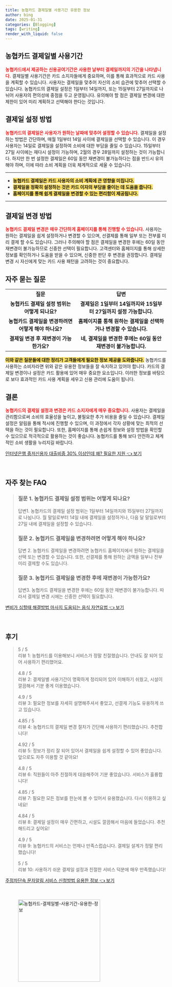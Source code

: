 ```yaml
---
title: 농협카드 결제일별 사용기간 유용한 정보
author: bing
date: 2025-01-31
categories: [Blogging]
tags: [writing]
render_with_liquid: false
---
```



<h2 id='농협카드_결제일별_사용기간'>농협카드 결제일별 사용기간</h2>

<p><b><span style="color: #ee2323;">농협카드에서 제공하는 신용공여기간은 사용한 날부터 결제일까지의 기간을 나타냅니다.</span></b> 결제일별 사용기간은 카드 소지자들에게 중요하며, 이를 통해 효과적으로 카드 사용을 계획할 수 있습니다. 사용자는 결제일을 맞추어 자신의 소비 습관에 맞추어 선택할 수 있습니다. 농협카드의 결제일 설정은 1일부터 14일까지, 또는 15일부터 27일까지로 나뉘어 사용자의 편의성에 중점을 두고 운영됩니다. 유의해야 할 점은 결제일 변경에 대한 제한이 있어 미리 계획하고 선택해야 한다는 것입니다.</p>

<h2 id='결제일_설정_방법'>결제일 설정 방법</h2>

<p><b><span style="color: #ee2323;">농협카드의 결제일은 사용자가 원하는 날짜에 맞추어 설정할 수 있습니다.</span></b> 결제일을 설정하는 방법은 간단하며, 매월 1일부터 14일 사이에 결제일을 선택할 수 있습니다. 이 경우 사용자는 14일로 결제일을 설정하여 소비에 대한 부담을 줄일 수 있습니다. 15일부터 27일 사이에는 재다시 설정이 가능하며, 2월의 경우 28일까지 설정하는 것이 가능합니다. 하지만 한 번 설정한 결제일은 60일 동안 재변경이 불가능하다는 점을 반드시 유의해야 하며, 이에 따라 소비 계획을 더욱 체계적으로 세울 수 있습니다.</p>

<hr />

<ul>
    <li><b><span style="background-color: #ffe066;">농협카드 결제일은 카드 사용자의 소비 계획에 큰 영향을 미칩니다.</span></b></li>
    <li><b><span style="background-color: #ffe066;">결제일을 정확히 설정하는 것은 카드 이자의 부담을 줄이는 데 도움을 줍니다.</span></b></li>
    <li><b><span style="background-color: #ffe066;">홈페이지를 통해 쉽게 결제일을 변경할 수 있는 편리함이 제공됩니다.</span></b></li>
</ul>

<hr />

<h2 id='결제일_변경_방법'>결제일 변경 방법</h2>

<p><b><span style="color: #ee2323;">농협카드 결제일 변경은 매우 간단하게 홈페이지를 통해 진행할 수 있습니다.</span></b> 사용자는 원하는 결제일을 쉽게 설정하거나 변경할 수 있으며, 선결제를 통해 일부 또는 전부를 미리 결제 할 수도 있습니다. 그러나 주의해야 할 점은 결제일을 변경한 후에는 60일 동안 재변경이 불가능하므로 신중한 선택이 필요합니다. 고객센터와 홈페이지를 통해 상세한 정보를 확인하거나 도움을 받을 수 있으며, 신중한 판단 후 변경을 권장합니다. 결제일 변경 시 자신에게 맞는 카드 사용 패턴을 고려하는 것이 중요합니다.</p>

<h2 id='자주_묻는_질문'>자주 묻는 질문</h2>

<table>
    <tr>
        <td style="text-align: center; height: 17px;"><b>질문</b></td>
        <td style="text-align: center; height: 17px;"><b>답변</b></td>
    </tr>
    <tr>
        <td style="text-align: center; height: 17px;"><b>농협카드 결제일 설정 범위는 어떻게 되나요?</b></td>
        <td style="text-align: center; height: 17px;"><b>결제일은 1일부터 14일까지와 15일부터 27일까지 설정 가능합니다.</b></td>
    </tr>
    <tr>
        <td style="text-align: center; height: 17px;"><b>농협카드 결제일을 변경하려면 어떻게 해야 하나요?</b></td>
        <td style="text-align: center; height: 17px;"><b>홈페이지를 통해 원하는 결제일을 선택하거나 변경할 수 있습니다.</b></td>
    </tr>
    <tr>
        <td style="text-align: center; height: 17px;"><b>결제일 변경 후 재변경이 가능한가요?</b></td>
        <td style="text-align: center; height: 17px;"><b>네, 결제일을 변경한 후에는 60일 동안 재변경이 불가능합니다.</b></td>
    </tr>
</table>

<p><b><span style="background-color: #ffe066;">이와 같은 질문들에 대한 정리가 고객들에게 필요한 정보 제공을 도와줍니다.</span></b> 농협카드를 사용하는 소비자라면 위와 같은 유용한 정보들을 잘 숙지하고 있어야 합니다. 카드의 결제일 변경이나 설정은 카드 활용에 있어 매우 중요한 요소입니다. 이러한 정보를 바탕으로 보다 효과적인 카드 사용 계획을 세우고 신용 관리에 도움이 됩니다.</p>

<h2 id='결론'>결론</h2>

<p><b><span style="color: #ee2323;">농협카드의 결제일 설정과 변경은 카드 소지자에게 매우 중요합니다.</span></b> 사용자는 결제일을 관리함으로써 소비의 효율성을 높이고, 불필요한 추가 비용을 줄일 수 있습니다. 결제일 설정은 알림을 통해 적시에 진행할 수 있으며, 이 과정에서 각자 상황에 맞는 최적의 선택을 하는 것이 필요합니다. 또한, 홈페이지를 통해 손쉽게 정보와 설정 방법을 확인할 수 있으므로 적극적으로 활용하는 것이 좋습니다. 농협카드를 통해 보다 안전하고 체계적인 소비 생활을 누리지길 바랍니다.</p>


<p><a class="click-button" title="인터넷은행 중저신용자 대출비중 30% 이상인데 왜? 필요한 지원" href="https://aptwhite.github.io/posts/%EC%9D%B8%ED%84%B0%EB%84%B7%EC%9D%80%ED%96%89-%EC%A4%91%EC%A0%80%EC%8B%A0%EC%9A%A9%EC%9E%90-%EB%8C%80%EC%B6%9C%EB%B9%84%EC%A4%91-30-%EC%9D%B4%EC%83%81%EC%9D%B8%EB%8D%B0-%EC%99%9C-%ED%95%84%EC%9A%94%ED%95%9C-%EC%A7%80%EC%9B%90/" rel="dofollow">인터넷은행 중저신용자 대출비중 30% 이상인데 왜? 필요한 지원 👈 보기</a></p><br>
<h2 id='자주_찾는_FAQ'>자주 찾는 FAQ</h2>
<div itemscope="" itemtype="https://schema.org/FAQPage"> 
<blockquote> 
<div itemscope="" itemprop="mainEntity" itemtype="https://schema.org/Question"> 
<h3 itemprop="name">질문 1. 농협카드 결제일 설정 범위는 어떻게 되나요?</h3> 
<div itemscope="" itemprop="acceptedAnswer" itemtype="https://schema.org/Answer"> 
<span itemprop="text"> 
<p>답변1. 농협카드의 결제일 설정 범위는 1일부터 14일까지와 15일부터 27일까지로 나뉩니다. 월 말일로부터 14일 내에 결제일을 설정하거나, 다음 달 말일로부터 27일 내에 결제일을 설정할 수 있습니다.</p> 
</span> 
</div> 
</div> 
<div itemscope="" itemprop="mainEntity" itemtype="https://schema.org/Question"> 
<h3 itemprop="name">질문 2. 농협카드 결제일을 변경하려면 어떻게 해야 하나요?</h3> 
<div itemscope="" itemprop="acceptedAnswer" itemtype="https://schema.org/Answer"> 
<span itemprop="text"> 
<p>답변 2. 농협카드 결제일을 변경하려면 농협카드 홈페이지에서 원하는 결제일을 선택 또는 변경할 수 있습니다. 또한, 선결제를 통해 원하는 금액을 일부나 전부 미리 결제할 수도 있습니다.</p> 
</span> 
</div> 
</div> 
<div itemscope="" itemprop="mainEntity" itemtype="https://schema.org/Question"> 
<h3 itemprop="name">질문 3. 농협카드 결제일을 변경한 후에 재변경이 가능한가요?</h3> 
<div itemscope="" itemprop="acceptedAnswer" itemtype="https://schema.org/Answer"> 
<span itemprop="text"> 
<p>답변3. 농협카드 결제일을 변경한 후에는 60일 동안 재변경이 불가능합니다. 따라서 결제일 변경 시에는 신중한 선택이 필요합니다.</p> 
</span> 
</div> 
</div> 
</blockquote> 
</div>
<p><a class="click-button" title="변비가 심할때 해결방법 마사지 도움되는 음식 자연요법" href="https://aptwhite.github.io/posts/%EB%B3%80%EB%B9%84%EA%B0%80-%EC%8B%AC%ED%95%A0%EB%95%8C-%ED%95%B4%EA%B2%B0%EB%B0%A9%EB%B2%95-%EB%A7%88%EC%82%AC%EC%A7%80-%EB%8F%84%EC%9B%80%EB%90%98%EB%8A%94-%EC%9D%8C%EC%8B%9D-%EC%9E%90%EC%97%B0%EC%9A%94%EB%B2%95/" rel="dofollow">변비가 심할때 해결방법 마사지 도움되는 음식 자연요법 👈 보기</a></p><br>
<h2 id='후기'>후기</h2>
<div itemscope itemtype="https://schema.org/Product">
  <blockquote>
  <div itemprop="review" itemscope itemtype="https://schema.org/Review">
      <div itemprop="reviewRating" itemscope itemtype="https://schema.org/Rating"> <span itemprop="ratingValue">5</span> / <span itemprop="bestRating">5</span> </div>
      <span itemprop="reviewBody">리뷰 1: 농협카드를 이용해보니 서비스가 정말 친절했습니다. 안내도 잘 되어 있어 사용하기 편리했어요.</span>
  </div>
  <br>
  <div itemprop="review" itemscope itemtype="https://schema.org/Review">
      <div itemprop="reviewRating" itemscope itemtype="https://schema.org/Rating"> <span itemprop="ratingValue">4.8</span> / <span itemprop="bestRating">5</span> </div>
      <span itemprop="reviewBody">리뷰 2: 결제일별 사용기간이 명확하게 정리되어 있어 이해하기 쉬웠고, 시설이 깔끔해서 기분 좋게 이용했습니다.</span>
  </div>
  <br>
  <div itemprop="review" itemscope itemtype="https://schema.org/Review">
      <div itemprop="reviewRating" itemscope itemtype="https://schema.org/Rating"> <span itemprop="ratingValue">4.9</span> / <span itemprop="bestRating">5</span> </div>
      <span itemprop="reviewBody">리뷰 3: 필요한 정보를 자세히 설명해주셔서 좋았고, 선결제 기능도 유용하게 쓰고 있습니다.</span>
  </div>
  <br>
  <div itemprop="review" itemscope itemtype="https://schema.org/Review">
      <div itemprop="reviewRating" itemscope itemtype="https://schema.org/Rating"> <span itemprop="ratingValue">4.85</span> / <span itemprop="bestRating">5</span> </div>
      <span itemprop="reviewBody">리뷰 4: 농협카드의 결제일 변경 절차가 간단해 사용하기 편리했습니다. 추천합니다!</span>
  </div>
  <br>
  <div itemprop="review" itemscope itemtype="https://schema.org/Review">
      <div itemprop="reviewRating" itemscope itemtype="https://schema.org/Rating"> <span itemprop="ratingValue">4.92</span> / <span itemprop="bestRating">5</span> </div>
      <span itemprop="reviewBody">리뷰 5: 정보가 정리 잘 되어 있어서 결제일을 쉽게 설정할 수 있어 좋았습니다. 앞으로도 자주 이용할 것 같아요!</span>
  </div>
  <br>
  <div itemprop="review" itemscope itemtype="https://schema.org/Review">
      <div itemprop="reviewRating" itemscope itemtype="https://schema.org/Rating"> <span itemprop="ratingValue">4.8</span> / <span itemprop="bestRating">5</span> </div>
      <span itemprop="reviewBody">리뷰 6: 직원들이 아주 친절하게 대응해주어 기분 좋았습니다. 서비스가 훌륭합니다!</span>
  </div>
  <br>
  <div itemprop="review" itemscope itemtype="https://schema.org/Review">
      <div itemprop="reviewRating" itemscope itemtype="https://schema.org/Rating"> <span itemprop="ratingValue">4.85</span> / <span itemprop="bestRating">5</span> </div>
      <span itemprop="reviewBody">리뷰 7: 필요한 모든 정보를 한눈에 볼 수 있어서 유용했습니다. 다시 이용하고 싶네요!</span>
  </div>
  <br>
  <div itemprop="review" itemscope itemtype="https://schema.org/Review">
      <div itemprop="reviewRating" itemscope itemtype="https://schema.org/Rating"> <span itemprop="ratingValue">4.84</span> / <span itemprop="bestRating">5</span> </div>
      <span itemprop="reviewBody">리뷰 8: 결제일 설정이 매우 간편하고, 시설도 깔끔해서 마음에 들었습니다. 추천해드리고 싶어요!</span>
  </div>
  <br>
  <div itemprop="review" itemscope itemtype="https://schema.org/Review">
      <div itemprop="reviewRating" itemscope itemtype="https://schema.org/Rating"> <span itemprop="ratingValue">4.9</span> / <span itemprop="bestRating">5</span> </div>
      <span itemprop="reviewBody">리뷰 9: 농협카드의 서비스는 언제나 만족스럽습니다. 결제일 설계가 정말 편리했습니다!</span>
  </div>
  <br>
  <div itemprop="review" itemscope itemtype="https://schema.org/Review">
      <div itemprop="reviewRating" itemscope itemtype="https://schema.org/Rating"> <span itemprop="ratingValue">5</span> / <span itemprop="bestRating">5</span> </div>
      <span itemprop="reviewBody">리뷰 10: 사용하기 쉬운 결제일 설정과 친절한 서비스 덕분에 매우 만족했습니다!</span>
  </div>
  </blockquote>
</div>
<p><a class="click-button" title="주정차단속 문자알림 서비스 신청방법 유용한 정보" href="https://aptwhite.github.io/posts/%EC%A3%BC%EC%A0%95%EC%B0%A8%EB%8B%A8%EC%86%8D-%EB%AC%B8%EC%9E%90%EC%95%8C%EB%A6%BC-%EC%84%9C%EB%B9%84%EC%8A%A4-%EC%8B%A0%EC%B2%AD%EB%B0%A9%EB%B2%95-%EC%9C%A0%EC%9A%A9%ED%95%9C-%EC%A0%95%EB%B3%B4/" rel="dofollow">주정차단속 문자알림 서비스 신청방법 유용한 정보 👈 보기</a></p><br>
<figure class="image"><img src="https://aptwhite.github.io/assets/img/thumbnail/농협카드-결제일별-사용기간-유용한-정보.webp" alt="농협카드-결제일별-사용기간-유용한-정보" width="256" height="256"></figure>